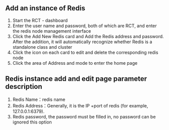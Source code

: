 ## Add an instance of Redis
1.  Start the RCT - dashboard
2.  Enter the user name and password, both of which are RCT, and enter the redis node management interface
3.  Click the Add New Redis card and Add the Redis address and password. After the addition, it will automatically recognize whether Redis is a standalone class and cluster
4.  Click the icon on each card to edit and delete the corresponding redis node
5.  Click the area of Address and mode to enter the home page

## Redis instance add and edit page parameter description
1.  Redis Name：redis name
2.  Redis Address：Generally, it is the IP +port of redis (for example, 127.0.0.1:6379).
1.  Redis password, the password must be filled in, no password can be ignored this option